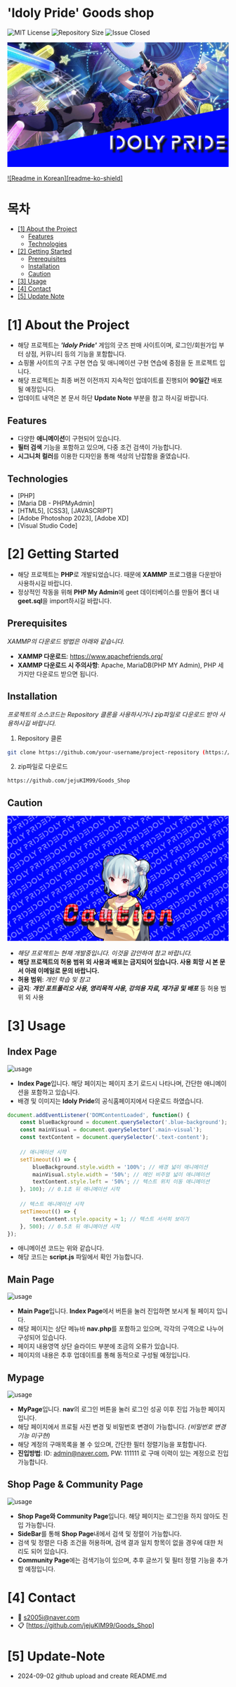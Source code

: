 # 'Idoly Pride' Goods shop

<!--배지-->
![MIT License][license-shield] ![Repository Size][repository-size-shield] ![Issue Closed][issue-closed-shield]

<!--프로젝트 대문 이미지-->
![Project Title](readme_img/readme_main.png)

<!--프로젝트 버튼-->
 [![Readme in Korean][readme-ko-shield]][readme-ko-url]

 <!--목차-->
# 목차
- [[1] About the Project](#1-about-the-project)
  - [Features](#features)
  - [Technologies](#technologies)
- [[2] Getting Started](#2-getting-started)
  - [Prerequisites](#prerequisites)
  - [Installation](#installation)
  - [Caution](#caution)
- [[3] Usage](#3-usage)
- [[4] Contact](#4-contact)
- [[5] Update Note](#5-update-note)

# [1] About the Project
- 해당 프로젝트는 ***'Idoly Pride'*** 게임의 굿즈 판매 사이트이며, 로그인/회원가입 부터 상점, 커뮤니티 등의 기능을 포함합니다.
- 쇼핑몰 사이트의 구조 구현 연습 및 애니메이션 구현 연습에 중점을 둔 프로젝트 입니다.
- 해당 프로젝트는 최종 버전 이전까지 지속적인 업데이트를 진행되어 **90일간** 배포 될 예정입니다.
- 업데이트 내역은 본 문서 하단 **Update Note** 부분을 참고 하시길 바랍니다.

## Features
- 다양한 **애니메이션**이 구현되어 있습니다.
- **필터 검색** 기능을 포함하고 있으며, 다중 조건 검색이 가능합니다.
- **시그니처 컬러**를 이용한 디자인을 통해 색상의 난잡함을 줄였습니다.

## Technologies
- [PHP]
- [Maria DB - PHPMyAdmin]
- [HTML5], [CSS3], [JAVASCRIPT]
- [Adobe Photoshop 2023], [Adobe XD]
- [Visual Studio Code]

# [2] Getting Started
- 해당 프로젝트는 **PHP**로 개발되었습니다. 때문에 **XAMMP** 프로그램을 다운받아 사용하시길 바랍니다.
- 정상적인 작동을 위해 **PHP My Admin**에 geet 데이터베이스를 만들어 폴더 내 **geet.sql**을 import하시길 바랍니다.

## Prerequisites
*XAMMP의 다운로드 방법은 아래와 같습니다.*

- **XAMMP 다운로드**: https://www.apachefriends.org/
- **XAMMP 다운로드 시 주의사항**: Apache, MariaDB(PHP MY Admin), PHP 세가지만 다운로드 받으면 됩니다.

## Installation
*프로젝트의 소스코드는 Repository 클론을 사용하시거나 zip파일로 다운로드 받아 사용하시길 바랍니다.*
1. Repository 클론
```bash
git clone https://github.com/your-username/project-repository (https://github.com/jejuKIM99/Goods_Shop.git)
```
2. zip파일로 다운로드
```bash
https://github.com/jejuKIM99/Goods_Shop
```

## Caution

![Caution](readme_img/caution.png)

- *해당 프로젝트는 현재 개발중입니다. 이것을 감안하여 참고 바랍니다.*
- **해당 프로젝트의 허용 범위 외 사용과 배포는 금지되어 있습니다. 사용 희망 시 본 문서 아래 이메일로 문의 바랍니다.**
- **허용 범위**: *개인 학습 및 참고*
- **금지**: ***개인 포트폴리오 사용, 영리목적 사용, 강의용 자료, 재가공 및 배포*** 등 허용 범위 외 사용

# [3] Usage

<h2>Index Page</h2>

![usage](readme_img/Animation1.gif)

- **Index Page**입니다. 해당 페이지는 페이지 초기 로드시 나타나며, 간단한 애니메이션을 포함하고 있습니다.
- 배경 및 이미지는 **Idoly Pride**의 공식홈페이지에서 다운로드 하였습니다.

```javascript
document.addEventListener('DOMContentLoaded', function() {
    const blueBackground = document.querySelector('.blue-background');
    const mainVisual = document.querySelector('.main-visual');
    const textContent = document.querySelector('.text-content');

    // 애니메이션 시작
    setTimeout(() => {
        blueBackground.style.width = '100%'; // 배경 넓이 애니메이션
        mainVisual.style.width = '50%'; // 메인 비주얼 넓이 애니메이션
        textContent.style.left = '50%'; // 텍스트 위치 이동 애니메이션
    }, 100); // 0.1초 뒤 애니메이션 시작

    // 텍스트 애니메이션 시작
    setTimeout(() => {
        textContent.style.opacity = 1; // 텍스트 서서히 보이기
    }, 500); // 0.5초 뒤 애니메이션 시작
});

```
- 애니메이션 코드는 위와 같습니다.
- 해당 코드는 **script.js** 파일에서 확인 가능합니다.

<h2>Main Page</h2>

![usage](readme_img/Animation2.gif)

- **Main Page**입니다. **Index Page**에서 버튼을 눌러 진입하면 보시게 될 페이지 입니다.
- 해당 페이지는 상단 메뉴바 **nav.php**를 포함하고 있으며, 각각의 구역으로 나누어 구성되어 있습니다.
- 페이지 내용영역 상단 슬라이드 부분에 조금의 오류가 있습니다.
- 페이지의 내용은 추후 업데이트를 통해 동적으로 구성될 예정입니다.

<h2>Mypage</h2>

![usage](readme_img/Animation3.gif)

- **MyPage**입니다. **nav**의 로그인 버튼을 눌러 로그인 성공 이후 진입 가능한 페이지 입니다.
- 해당 페이지에서 프로필 사진 변경 및 비밀번호 변경이 가능합니다. *(비밀번호 변경 기능 미구현)*
- 해당 계정의 구매목록을 볼 수 있으며, 간단한 필터 정렬기능을 포함합니다.
- **진입방법**: ID: admin@naver.com, PW: 111111 로 구매 이력이 있는 계정으로 진입 가능합니다.

<h2>Shop Page & Community Page</h2>

![usage](readme_img/Animation4.gif)

- **Shop Page와 Community Page**입니다. 해당 페이지는 로그인을 하지 않아도 진입 가능합니다.
- **SideBar**를 통해 **Shop Page**내에서 검색 및 정렬이 가능합니다.
- 검색 및 정렬은 다중 조건을 허용하며, 검색 결과 일치 항목이 없을 경우에 대한 처리도 되어 있습니다.
- **Community Page**에는 검색기능이 있으며, 추후 글쓰기 및 필터 정렬 기능을 추가 할 예정입니다.

# [4] Contact
- 📧 s2005i@naver.com
- 📋 [https://github.com/jejuKIM99/Goods_Shop]

# [5] Update-Note

- 2024-09-02 github upload and create README.md

<!--Url for Badges-->
[license-shield]: https://img.shields.io/github/license/dev-ujin/readme-template?labelColor=D8D8D8&color=04B4AE
[repository-size-shield]: https://img.shields.io/github/repo-size/dev-ujin/readme-template?labelColor=D8D8D8&color=BE81F7
[issue-closed-shield]: https://img.shields.io/github/issues-closed/dev-ujin/readme-template?labelColor=D8D8D8&color=FE9A2E

<!--Url for Buttons-->
[readme-eng-shield]: https://img.shields.io/badge/-readme%20in%20english-2E2E2E?style=for-the-badge

<!--URLS-->
[readme-ko-url]: README.md